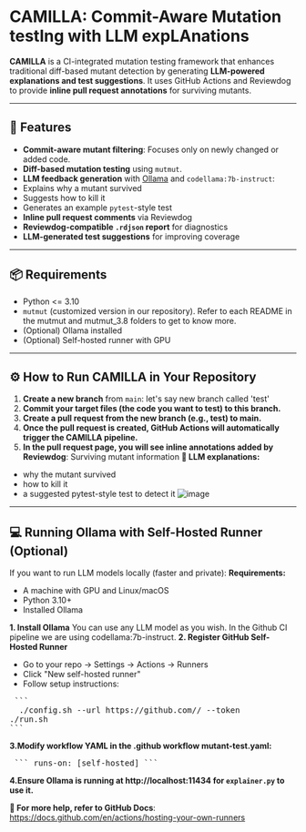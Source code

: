 # CAMILLA: Commit-Aware Mutation testIng with LLM expLAnations

**CAMILLA** is a CI-integrated mutation testing framework that enhances traditional diff-based mutant detection by generating **LLM-powered explanations and test suggestions**. It uses GitHub Actions and Reviewdog to provide **inline pull request annotations** for surviving mutants.

---

## 🚀 Features

-  **Commit-aware mutant filtering**: Focuses only on newly changed or added code.
-  **Diff-based mutation testing** using `mutmut`.
-  **LLM feedback generation** with [Ollama](https://ollama.com/) and `codellama:7b-instruct`:
  - Explains why a mutant survived
  - Suggests how to kill it
  - Generates an example `pytest`-style test
-  **Inline pull request comments** via Reviewdog
-  **Reviewdog-compatible `.rdjson` report** for diagnostics
-  **LLM-generated test suggestions** for improving coverage
  
---

## 📦 Requirements

- Python <= 3.10
- `mutmut` (customized version in our repository). Refer to each README in the mutmut and mutmut_3.8 folders to get to know more.
- (Optional) Ollama installed
- (Optional) Self-hosted runner with GPU

---

## ⚙️ How to Run CAMILLA in Your Repository

1. **Create a new branch** from `main`: let's say new branch called 'test'
2. **Commit your target files (the code you want to test) to this branch.**
3. **Create a pull request from the new branch (e.g., test) to main.**
4. **Once the pull request is created, GitHub Actions will automatically trigger the CAMILLA pipeline.**
5. **In the pull request page, you will see inline annotations added by Reviewdog**:
Surviving mutant information
**🤖 LLM explanations:**
- why the mutant survived
- how to kill it
- a suggested pytest-style test to detect it
![image](https://github.com/user-attachments/assets/c0807e05-a7c1-4610-b141-924c034c9485)

---
## 💻 Running Ollama with Self-Hosted Runner (Optional)
If you want to run LLM models locally (faster and private):
**Requirements:**
- A machine with GPU and Linux/macOS
- Python 3.10+
- Installed Ollama

**1. Install Ollama**
   You can use any LLM model as you wish. In the Github CI pipeline we are using codellama:7b-instruct.
**2. Register GitHub Self-Hosted Runner**
- Go to your repo → Settings → Actions → Runners
- Click "New self-hosted runner"
- Follow setup instructions:
 <pre lang="markdown"> ```
  ./config.sh --url https://github.com/<user>/<repo> --token <token>
./run.sh
``` </pre>

**3.Modify workflow YAML in the .github workflow mutant-test.yaml:**
  <pre lang="markdown"> ``` runs-on: [self-hosted] ``` </pre>

**4.Ensure Ollama is running at http://localhost:11434 for `explainer.py` to use it.**
  
  **📖 For more help, refer to GitHub Docs**:
https://docs.github.com/en/actions/hosting-your-own-runners

